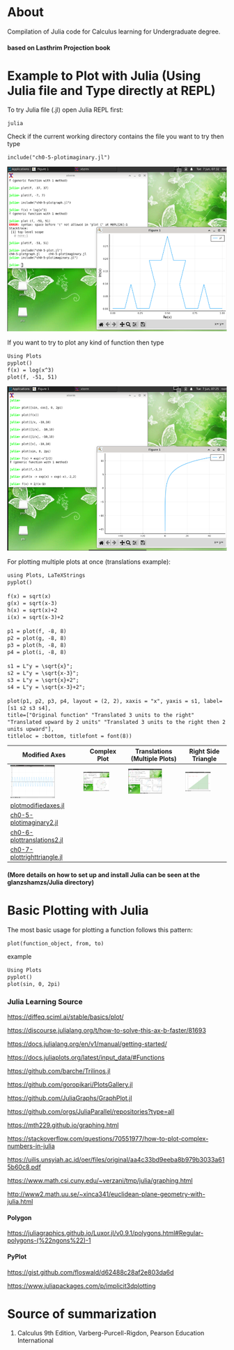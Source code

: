 # About
Compilation of Julia code for Calculus learning for Undergraduate degree.

#### based on Lasthrim Projection book 

# Example to Plot with Julia (Using Julia file and Type directly at REPL)

To try Julia file (.jl) open Julia REPL first:
```
julia

```

Check if the current working directory contains the file you want to try then type
```
include("ch0-5-plotimaginary.jl")
```
![Julia](https://raw.githubusercontent.com/glanzkaiser/glanzshamzs/main/Julia/images/plotimaginary.png)

If you want to try to plot any kind of function then type
```
Using Plots
pyplot()
f(x) = log(x^3)
plot(f, -51, 51)
```
![Julia](https://raw.githubusercontent.com/glanzkaiser/glanzshamzs/main/Julia/images/Logfunction.png)

For plotting multiple plots at once (translations example):
```
using Plots, LaTeXStrings
pyplot()

f(x) = sqrt(x)
g(x) = sqrt(x-3)
h(x) = sqrt(x)+2
i(x) = sqrt(x-3)+2

p1 = plot(f, -8, 8)
p2 = plot(g, -8, 8)
p3 = plot(h, -8, 8)
p4 = plot(i, -8, 8)

s1 = L"y = \sqrt{x}";
s2 = L"y = \sqrt{x-3}";
s3 = L"y = \sqrt{x}+2";
s4 = L"y = \sqrt{x-3}+2";

plot(p1, p2, p3, p4, layout = (2, 2), xaxis = "x", yaxis = s1, label=[s1 s2 s3 s4], 
title=["Original function" "Translated 3 units to the right" "Translated upward by 2 units" "Translated 3 units to the right then 2 units upward"],
titleloc = :bottom, titlefont = font(8))
```

| Modified Axes | Complex Plot | Translations (Multiple Plots) | Right Side Triangle |
| ------------- | ------------- | ------------- | ------------- | 
| <img src="https://github.com/glanzkaiser/glanzshamzs/blob/main/Julia/images/sin18x.png?raw=true" width="66%"> | <img src="https://github.com/glanzkaiser/glanzshamzs/blob/main/Julia/images/Complex.png" width="66%"> | <img src="https://github.com/glanzkaiser/glanzshamzs/blob/main/Julia/images/sqrtx.png" width="66%"> | <img src="https://github.com/glanzkaiser/glanzshamzs/blob/main/Julia/images/rightsidetriangle.png" width="66%"> | 
|  <a href="https://github.com/glanzkaiser/glanzshamzs/blob/main/LasthrimProjection/Julia-Calculus/plotmodifiedaxes.jl">plotmodifiedaxes.jl</a> 
| <a href="https://github.com/glanzkaiser/glanzshamzs/blob/main/LasthrimProjection/Julia-Calculus/ch0-5-plotimaginary2.jl">ch0-5-plotimaginary2.jl</a> 
| <a href="https://github.com/glanzkaiser/glanzshamzs/blob/main/LasthrimProjection/Julia-Calculus/ch0-6-plottranslations2.jl">ch0-6-plottranslations2.jl</a> 
| <a href="https://github.com/glanzkaiser/glanzshamzs/blob/main/LasthrimProjection/Julia-Calculus/ch0-7-plottrighttriangle.jl">ch0-7-plottrighttriangle.jl</a> |

#### (More details on how to set up and install Julia can be seen at the glanzshamzs/Julia directory)

# Basic Plotting with Julia
The most basic usage for plotting a function follows this pattern:
```
plot(function_object, from, to)
```

example
```
Using Plots
pyplot()
plot(sin, 0, 2pi)
```

### Julia Learning Source

https://diffeq.sciml.ai/stable/basics/plot/

https://discourse.julialang.org/t/how-to-solve-this-ax-b-faster/81693

https://docs.julialang.org/en/v1/manual/getting-started/

https://docs.juliaplots.org/latest/input_data/#Functions

https://github.com/barche/Trilinos.jl

https://github.com/goropikari/PlotsGallery.jl

https://github.com/JuliaGraphs/GraphPlot.jl

https://github.com/orgs/JuliaParallel/repositories?type=all

https://mth229.github.io/graphing.html

https://stackoverflow.com/questions/70551977/how-to-plot-complex-numbers-in-julia

https://uilis.unsyiah.ac.id/oer/files/original/aa4c33bd9eeba8b979b3033a615b60c8.pdf

https://www.math.csi.cuny.edu/~verzani/tmp/julia/graphing.html

http://www2.math.uu.se/~xinca341/euclidean-plane-geometry-with-julia.html

#### Polygon

https://juliagraphics.github.io/Luxor.jl/v0.9.1/polygons.html#Regular-polygons-(%22ngons%22)-1

#### PyPlot

https://gist.github.com/floswald/d62488c28af2e803da6d

https://www.juliapackages.com/p/implicit3dplotting

# Source of summarization
1. Calculus 9th Edition, Varberg-Purcell-Rigdon, Pearson Education International
